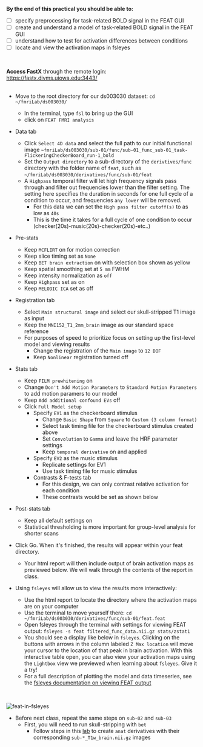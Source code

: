 **By the end of this practical you should be able to:** <br/>
* [ ] specify preprocessing for task-related BOLD signal in the FEAT GUI <br/>
* [ ] create and understand a model of task-related BOLD signal in the FEAT GUI <br/>
* [ ] understand how to test for activation differences between conditions <br/>
* [ ] locate and view the activation maps in fsleyes <br/>
<br/>

**Access FastX** through the remote login: <br>
https://fastx.divms.uiowa.edu:3443/  <br/>
<br/>


* Move to the root directory for our ds003030 dataset: `cd ~/fmriLab/ds003030/` 
    * In the terminal, type `fsl` to bring up the GUI
    * click on `FEAT FMRI analysis`
    
* Data tab
    * Click `Select 4D data` and select the full path to our initial functional image `~fmriLab/ds003030/sub-01/func/sub-01_func_sub-01_task-FlickeringCheckerBoard_run-1_bold`
    * Set the `Output directory` to a sub-directory of the `derivtives/func` directory with the folder name of `feat`, such as `~/fmriLab/ds003030/derivatives/func/sub-01/feat`
    * A `Highpass` temporal filter will let high frequency signals pass through and filter out frequencies lower than the filter setting. The setting here specifies the duration in seconds for one full cycle of a condition to occur, and frequencies `any lower` will be removed.
        * For this data we can set the `High pass filter cutoff(s)` to as low as `40s`
        * This is the time it takes for a full cycle of one condition to occur (checker(20s)-music(20s)-checker(20s)-etc..)

* Pre-stats
    * Keep `MCFLIRT` on for motion correction
    * Keep slice timing set as `None`
    * Keep `BET brain extraction` on with selection box shown as yellow
    * Keep spatial smoothing set at `5 mm` FWHM
    * Keep intensity normalization as `off`
    * Keep `Highpass` set as on
    * Keep `MELODIC ICA` set as off

* Registration tab
    * Select `Main structural image` and select our skull-stripped T1 image as input
    * Keep the `MNI152_T1_2mm_brain` image as our standard space reference
    * For purposes of speed to prioritize focus on setting up the first-level model and viewing results
        * Change the registration of the `Main image` to `12 DOF`
        * Keep `Nonlinear` registration turned off

* Stats tab
    * Keep `FILM prewhitening` on
    * Change `Don't Add Motion Parameters` to `Standard Motion Parameters` to add motion paramers to our model
    * Keep `Add additional confound EVs` off
    * Click `Full Model setup`
        * Specify `EV1` as the checkerboard stimulus
            * Change `Basic Shape` from `Square` to `Custom (3 column format)`
            * Select task timing file for the checkerboard stimulus created above
            * Set `Convolution` to `Gamma` and leave the HRF parameter settings
            * Keep `temporal derivative` on and applied
        * Specify `EV2` as the music stimulus
            * Replicate settings for EV1
            * Use task timing file for music stimulus
        * Contrasts & F-tests tab
            * For this design, we can only contrast relative activation for each condition
            * These contrasts would be set as shown below

* Post-stats tab
    * Keep all default settings on
    * Statistical thresholding is more important for group-level analysis for shorter scans

* Click Go. When it's finished, the results will appear within your feat directory. 
    * Your html report will then include output of brain activation maps as previewed below. We will walk through the contents of the report in class.

* Using `fsleyes` will allow us to view the results more interactively:
    * Use the html report to locate the directory where the activation maps are on your computer
    * Use the terminal to move yourself there: `cd ~/fmriLab/ds003030/derivatives/func/sub-01/feat.feat`
    * Open fsleyes through the terminal with settings for viewing FEAT output: `fsleyes -s feat filtered_func_data.nii.gz stats/zstat1`
    * You should see a display like below in `fsleyes`. Clicking on the buttons with arrows in the column labeled `Z Max location` will move your cursor to the location of that peak in brain activation. With this interactive table open, you can also view your activation maps using the `Lightbox` view we previewed when learning about `fsleyes`. Give it a try!
    * For a full description of plotting the model and data timeseries, see the [fsleyes documentation on viewing FEAT output](https://users.fmrib.ox.ac.uk/~paulmc/fsleyes/userdoc/latest/feat_mode.html)
</br>

![feat-in-fsleyes](images/single-subject_feat-in-fsleyes.png)

* Before next class, repeat the same steps on `sub-02` and `sub-03`
    * First, you will need to run skull-stripping with `bet`
        * Follow steps in this [lab](https://github.com/mwvoss/MRI-lab-classes/blob/master/PSY6280-2020-FA2020/practical_structural-image-bet-and-qc.md) to create `anat` derivatives with their corresponding `sub-*_T1w_brain.nii.gz` images




